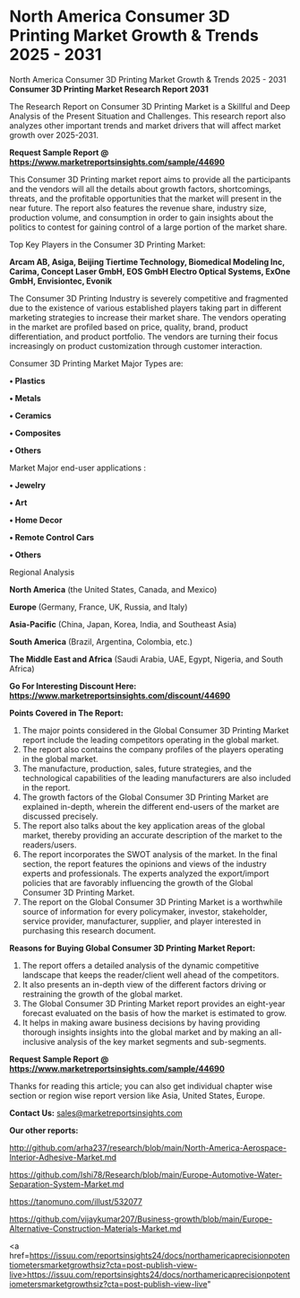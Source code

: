 # North America Consumer 3D Printing Market Growth & Trends 2025 - 2031
North America Consumer 3D Printing Market Growth & Trends 2025 - 2031
<strong>Consumer 3D Printing Market Research Report 2031</strong>

The Research Report on Consumer 3D Printing Market is a Skillful and Deep Analysis of the Present Situation and Challenges. This research report also analyzes other important trends and market drivers that will affect market growth over 2025-2031.

<strong>Request Sample Report @ <a href=https://www.marketreportsinsights.com/sample/44690>https://www.marketreportsinsights.com/sample/44690</a></strong>

This Consumer 3D Printing market report aims to provide all the participants and the vendors will all the details about growth factors, shortcomings, threats, and the profitable opportunities that the market will present in the near future. The report also features the revenue share, industry size, production volume, and consumption in order to gain insights about the politics to contest for gaining control of a large portion of the market share.

Top Key Players in the Consumer 3D Printing Market:

<strong>Arcam AB, Asiga, Beijing Tiertime Technology, Biomedical Modeling Inc, Carima, Concept Laser GmbH, EOS GmbH Electro Optical Systems, ExOne GmbH, Envisiontec, Evonik</strong>

The Consumer 3D Printing Industry is severely competitive and fragmented due to the existence of various established players taking part in different marketing strategies to increase their market share. The vendors operating in the market are profiled based on price, quality, brand, product differentiation, and product portfolio. The vendors are turning their focus increasingly on product customization through customer interaction.

Consumer 3D Printing Market Major Types are:

<strong>•  Plastics

•  Metals

•  Ceramics

•  Composites

•  Others</strong>

Market Major end-user applications :

<strong>•  Jewelry

•  Art

•  Home Decor

•  Remote Control Cars

•  Others</strong>

Regional Analysis

</u><strong><b>North America</b></strong> (the United States, Canada, and Mexico)

<strong><b>Europe </b></strong>(Germany, France, UK, Russia, and Italy)

<strong><b>Asia-Pacific</b></strong> (China, Japan, Korea, India, and Southeast Asia)

<strong><b>South America</b></strong> (Brazil, Argentina, Colombia, etc.)

<strong><b>The Middle East and Africa</b></strong> (Saudi Arabia, UAE, Egypt, Nigeria, and South Africa)

<strong>Go For Interesting Discount Here: <a href=https://www.marketreportsinsights.com/discount/44690>https://www.marketreportsinsights.com/discount/44690</a></strong>

<strong>Points Covered in The Report:</strong>
<ol>
  <li>The major points considered in the Global Consumer 3D Printing Market report include the leading competitors operating in the global market.</li>
  <li>The report also contains the company profiles of the players operating in the global market.</li>
  <li>The manufacture, production, sales, future strategies, and the technological capabilities of the leading manufacturers are also included in the report.</li>
  <li>The growth factors of the Global Consumer 3D Printing Market are explained in-depth, wherein the different end-users of the market are discussed precisely.</li>
  <li>The report also talks about the key application areas of the global market, thereby providing an accurate description of the market to the readers/users.</li>
  <li>The report incorporates the SWOT analysis of the market. In the final section, the report features the opinions and views of the industry experts and professionals. The experts analyzed the export/import policies that are favorably influencing the growth of the Global Consumer 3D Printing Market.</li>
  <li>The report on the Global Consumer 3D Printing Market is a worthwhile source of information for every policymaker, investor, stakeholder, service provider, manufacturer, supplier, and player interested in purchasing this research document.</li>
</ol>
<strong>Reasons for Buying Global Consumer 3D Printing Market Report:</strong>

<ol>
  <li>The report offers a detailed analysis of the dynamic competitive landscape that keeps the reader/client well ahead of the competitors.</li>
  <li>It also presents an in-depth view of the different factors driving or restraining the growth of the global market.</li>
  <li>The Global Consumer 3D Printing Market report provides an eight-year forecast evaluated on the basis of how the market is estimated to grow.</li>
  <li>It helps in making aware business decisions by having providing thorough insights insights into the global market and by making an all-inclusive analysis of the key market segments and sub-segments.</li>
</ol>
<strong>Request Sample Report @ <a href=https://www.marketreportsinsights.com/sample/44690>https://www.marketreportsinsights.com/sample/44690</a></strong>


Thanks for reading this article; you can also get individual chapter wise section or region wise report version like Asia, United States, Europe.

<strong>Contact Us:</strong>
sales@marketreportsinsights.com

<strong>Our other reports:</strong>

<a href=http://github.com/arha237/research/blob/main/North-America-Aerospace-Interior-Adhesive-Market.md>http://github.com/arha237/research/blob/main/North-America-Aerospace-Interior-Adhesive-Market.md</a>

<a href=https://github.com/Ishi78/Research/blob/main/Europe-Automotive-Water-Separation-System-Market.md>https://github.com/Ishi78/Research/blob/main/Europe-Automotive-Water-Separation-System-Market.md</a>

<a href=https://tanomuno.com/illust/532077>https://tanomuno.com/illust/532077</a>

<a href=https://github.com/vijaykumar207/Business-growth/blob/main/Europe-Alternative-Construction-Materials-Market.md>https://github.com/vijaykumar207/Business-growth/blob/main/Europe-Alternative-Construction-Materials-Market.md</a>

<a href=https://issuu.com/reportsinsights24/docs/northamericaprecisionpotentiometersmarketgrowthsiz?cta=post-publish-view-live>https://issuu.com/reportsinsights24/docs/northamericaprecisionpotentiometersmarketgrowthsiz?cta=post-publish-view-live</a>"
